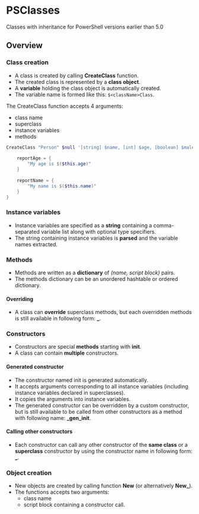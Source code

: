 # PSClasses

Classes with inheritance for PowerShell versions earlier than 5.0

## Overview

### Class creation

- A class is created by calling **CreateClass** function.
- The created class is represented by a **class object**.
- A **variable** holding the class object is automatically created.
- The variable name is formed like this: `$<className>Class`.

The CreateClass function accepts 4 arguments: 
- class name
- superclass
- instance variables
- methods

```powershell
CreateClass "Person" $null '[string] $name, [int] $age, [boolean] $male' @{
    
    reportAge = {
        "My age is $($this.age)"
    }
    
    reportName = {
        "My name is $($this.name)"
    }
}
```

### Instance variables

 - Instance variables are specified as a **string** containing a comma-separated variable list along with optional type specifiers.
- The string containing instance variables is **parsed** and the variable names extracted.

### Methods

- Methods are written as a **dictionary** of *(name, script block)* pairs.
- The methods dictionary can be an unordered hashtable or ordered dictionary.

#### Overriding

- A class can **override** superclass methods, but each overridden methods is still available in following form: **<className>_<methodName>**.

### Constructors

- Constructors are special **methods** starting with **init**.
- A class can contain **multiple** constructors.

#### Generated constructor

- The constructor named init is generated automatically. 
- It accepts arguments corresponding to all instance variables (including instance variables declared in superclasses).
- It copies the arguments into instance variables. 
- The generated constructor can be overridden by a custom constructor, but is still available to be called from other constructors as a method with following name: **<className>_gen_init**.

#### Calling other constructors

- Each constructor can call any other constructor of the **same class** or a **superclass** constructor by using the constructor name in following form: **<className>_<constructorName>**.

### Object creation

- New objects are created by calling function **New** (or alternatively **New_**). 
- The functions accepts two arguments:
  - class name 
  - script block containing a constructor call.